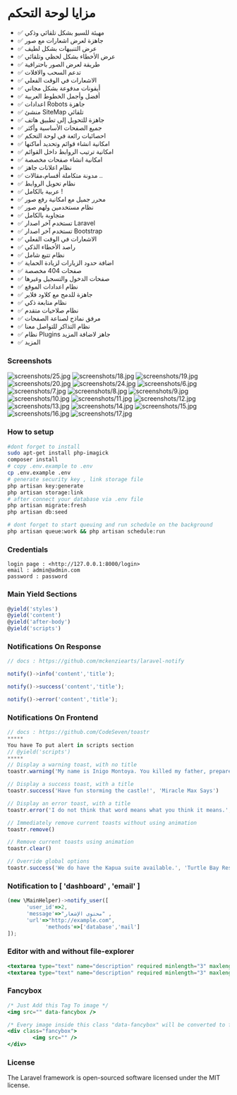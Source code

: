 # مزايا لوحة التحكم


- ✅ مهيئة للسيو بشكل تلقائي وذكي
- ✅ جاهزة لعرض اشعارات مع صور
- ✅ عرض التنبيهات بشكل لطيف
- ✅ عرض الأخطاء بشكل لحظي وتلقائي
- ✅ طريقة لعرض الصور باحترافية
- ✅ تدعم السحب والافلات
- ✅ الاشعارات في الوقت الفعلي
- ✅ أيقونات مدفوعة بشكل مجاني
- ✅ أفضل وأجمل الخطوط العربية
- ✅ اعدادات Robots جاهزة
- ✅ منشئ SiteMap تلقائي
- ✅ جاهزة للتحويل إلى تطبيق هاتف
- ✅ جميع الصفحات الأساسية وأكثر
- ✅ احصائيات رائعة في لوحة التحكم
- ✅ امكانية انشاء قوائم وتحديد أماكنها
- ✅ امكانية ترتيب الروابط داخل القوائم
- ✅ امكانية انشاء صفحات مخصصة
- ✅ نظام اعلانات جاهز
- ✅ مدونة متكاملة أقسام،مقالات ..
- ✅ نظام تحويل الروابط
- ✅ عربية بالكامل !
- ✅ محرر جميل مع امكانية رفع صور
- ✅ نظام مستخدمين ولهم صور
- ✅ متجاوبة بالكامل
- ✅ تستخدم آخر اصدار Laravel
- ✅ تستخدم آخر اصدار Bootstrap
- ✅ الاشعارات في الوقت الفعلي
- ✅ راصد الأخطاء الذكي
- ✅ نظام تتبع شامل
- ✅ اضافة حدود الزيارات لزيادة الحماية
- ✅ صفحات 404 مخصصة
- ✅ صفحات الدخول والتسجيل وغيرها
- ✅ نظام اعدادات الموقع
- ✅ جاهزة للدمج مع كلاود فلاير
- ✅ نظام متابعة ذكي
- ✅ نظام صلاحيات متقدم
- ✅ مرفق نماذج لصناعة الصفحات
- ✅ نظام التذاكر للتواصل معنا
- ✅ نظام Plugins جاهز لاضافة المزيد
- ✅ المزيد 


### Screenshots


![screenshots/25.jpg](https://raw.githubusercontent.com/peter-tharwat/dashboard/master/public/images/screenshots/25.jpg)
![screenshots/18.jpg](https://raw.githubusercontent.com/peter-tharwat/dashboard/master/public/images/screenshots/18.jpg)
![screenshots/19.jpg](https://raw.githubusercontent.com/peter-tharwat/dashboard/master/public/images/screenshots/19.jpg)
![screenshots/20.jpg](https://raw.githubusercontent.com/peter-tharwat/dashboard/master/public/images/screenshots/20.jpg)
![screenshots/24.jpg](https://raw.githubusercontent.com/peter-tharwat/dashboard/master/public/images/screenshots/24.jpg)
![screenshots/6.jpg](https://raw.githubusercontent.com/peter-tharwat/dashboard/master/public/images/screenshots/6.jpg)
![screenshots/7.jpg](https://raw.githubusercontent.com/peter-tharwat/dashboard/master/public/images/screenshots/7.jpg)
![screenshots/8.jpg](https://raw.githubusercontent.com/peter-tharwat/dashboard/master/public/images/screenshots/8.jpg)
![screenshots/9.jpg](https://raw.githubusercontent.com/peter-tharwat/dashboard/master/public/images/screenshots/9.jpg)
![screenshots/10.jpg](https://raw.githubusercontent.com/peter-tharwat/dashboard/master/public/images/screenshots/10.jpg)
![screenshots/11.jpg](https://raw.githubusercontent.com/peter-tharwat/dashboard/master/public/images/screenshots/11.jpg)
![screenshots/12.jpg](https://raw.githubusercontent.com/peter-tharwat/dashboard/master/public/images/screenshots/12.jpg)
![screenshots/13.jpg](https://raw.githubusercontent.com/peter-tharwat/dashboard/master/public/images/screenshots/13.jpg)
![screenshots/14.jpg](https://raw.githubusercontent.com/peter-tharwat/dashboard/master/public/images/screenshots/14.jpg)
![screenshots/15.jpg](https://raw.githubusercontent.com/peter-tharwat/dashboard/master/public/images/screenshots/15.jpg)
![screenshots/16.jpg](https://raw.githubusercontent.com/peter-tharwat/dashboard/master/public/images/screenshots/16.jpg)
![screenshots/17.jpg](https://raw.githubusercontent.com/peter-tharwat/dashboard/master/public/images/screenshots/17.jpg)



<!-- - ✅ Auto & Smart Seo
- ✅ Optimized Notifications With Images
- ✅ Smart Alerts
- ✅ Auto Js Validations
- ✅ Front End Alert
- ✅ Nice Image Viewing FancyBox
- ✅ Drag And drop Feature
- ✅ Fully Arabic 😀
- ✅ Smart Editor With Upload Images
- ✅ Select from Already uploaded Files
- ✅ Fully Profile System With Avatars ( Can Resize Avatar )
- ✅ Fully Responsive
- ✅ Intervally Getting Notifcations Out Of The Box
- ✅ FontAwesome PRO 💥 + ResponsiveFonts + Noto Sans Arabic fonts Included
- ✅ Robots.txt , SiteMapGenerator , manifest.json
- ✅ General Statistics On Home Page ( Traffic , New Users , Top Pages , Top Browsers , Top Devices , Top OSs , Top Ips , Top Users , and so on ... )
- ✅ basic pages ( contact , articles , privacy , terms , about , categories , redirections )
- ✅ You can Create Menus With Links ( can change order by Drag And drop )
- ✅ Ability to Create custom pages
- ✅ Smart Error Listeners
- ✅ Smart Traffic tracker
- ✅ RateLimit Plugin
- ✅ Custom 404 Page
- ✅ Nice Login , Register and Confirm Email Pages
- ✅ Most Common Settings
- ✅ Ready to integrate CloudFlare Firewall
- ✅ Smart Logging System -->
    
 

### How to setup

```bash
#dont forget to install 
sudo apt-get install php-imagick
composer install
# copy .env.example to .env
cp .env.example .env
# generate security key , link storage file
php artisan key:generate
php artisan storage:link
# after connect your database via .env file
php artisan migrate:fresh
php artisan db:seed

# dont forget to start queuing and run schedule on the background 
php artisan queue:work && php artisan schedule:run 
```

### Credentials

```
login page : <http://127.0.0.1:8000/login>
email : admin@admin.com
password : password

```

### Main Yield Sections

```jsx
@yield('styles')
@yield('content')
@yield('after-body')
@yield('scripts')
```

### Notifications On Response

```jsx
// docs : https://github.com/mckenziearts/laravel-notify

notify()->info('content','title');

notify()->success('content','title');

notify()->error('content','title');
```

### Notifications On Frontend

```jsx
// docs : https://github.com/CodeSeven/toastr
*****
You have To put alert in scripts section
// @yield('scripts')
*****
// Display a warning toast, with no title
toastr.warning('My name is Inigo Montoya. You killed my father, prepare to die!')

// Display a success toast, with a title
toastr.success('Have fun storming the castle!', 'Miracle Max Says')

// Display an error toast, with a title
toastr.error('I do not think that word means what you think it means.', 'Inconceivable!')

// Immediately remove current toasts without using animation
toastr.remove()

// Remove current toasts using animation
toastr.clear()

// Override global options
toastr.success('We do have the Kapua suite available.', 'Turtle Bay Resort', {timeOut: 5000})
```

### Notification to [ 'dashboard' , 'email' ]

```jsx
(new \MainHelper)->notify_user([
      'user_id'=>2,
      'message'=>"محتوى الإشعار" ,
      'url'=>"http://example.com",
			'methods'=>['database','mail']
]);
```

### Editor with and without file-explorer

```jsx
<textarea type="text" name="description" required minlength="3" maxlength="10000" class="form-control editor with-file-explorer" ></textarea>
<textarea type="text" name="description" required minlength="3" maxlength="10000" class="form-control editor"  ></textarea>
```

### Fancybox

```jsx
/* Just Add this Tag To image */
<img src="" data-fancybox />

/* Every image inside this class "data-fancybox" will be converted to fancy */
<div class="fancybox">
		<img src="" />
</div>
```

### License
The Laravel framework is open-sourced software licensed under the MIT license.